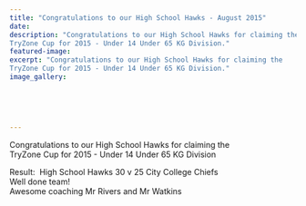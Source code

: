 ```yaml
---
title: "Congratulations to our High School Hawks - August 2015"
date: 
description: "Congratulations to our High School Hawks for claiming the
TryZone Cup for 2015 - Under 14 Under 65 KG Division."
featured-image: 
excerpt: "Congratulations to our High School Hawks for claiming the
TryZone Cup for 2015 - Under 14 Under 65 KG Division."
image_gallery:
	
	
	
	
	
---
```


<p><span>Congratulations to our High School Hawks for claiming the</span><br /><span>TryZone Cup for 2015 - Under 14 Under 65 KG Division</span></p>
<p><span>Result: &nbsp;High School Hawks 30 v 25&nbsp;<span>City College Chiefs</span></span><br /><span>Well done team! <br />Awesome coaching Mr Rivers and Mr Watkins</span></p>

